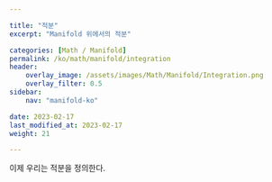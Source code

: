 ```yaml
---

title: "적분"
excerpt: "Manifold 위에서의 적분"

categories: [Math / Manifold]
permalink: /ko/math/manifold/integration
header:
    overlay_image: /assets/images/Math/Manifold/Integration.png
    overlay_filter: 0.5
sidebar: 
    nav: "manifold-ko"

date: 2023-02-17
last_modified_at: 2023-02-17
weight: 21

---
```


이제 우리는 적분을 정의한다.